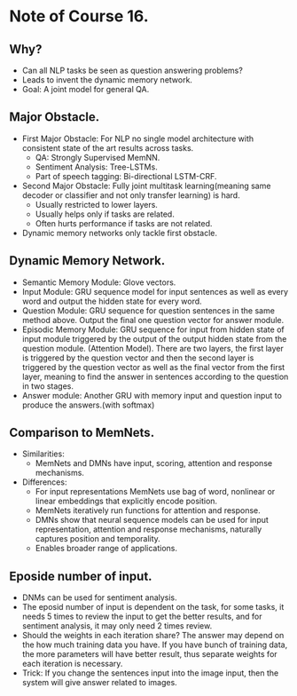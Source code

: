 # Note of Course 16.

## Why?
- Can all NLP tasks be seen as question answering problems?
- Leads to invent the dynamic memory network.
- Goal: A joint model for general QA.

## Major Obstacle.
- First Major Obstacle: For NLP no single model architecture with consistent state of the art results across tasks.
	- QA: Strongly Supervised MemNN.
	- Sentiment Analysis: Tree-LSTMs.
	- Part of speech tagging: Bi-directional LSTM-CRF.
- Second Major Obstacle: Fully joint multitask learning(meaning same decoder or classifier and not only transfer learning) is hard.
	- Usually restricted to lower layers.
	- Usually helps only if tasks are related.
	- Often hurts performance if tasks are not related.
- Dynamic memory networks only tackle first obstacle.

## Dynamic Memory Network.
- Semantic Memory Module: Glove vectors.
- Input Module: GRU sequence model for input sentences as well as every word and output the hidden state for every word.
- Question Module: GRU sequence for question sentences in the same method above. Output the final one question vector for answer module.
- Episodic Memory Module: GRU sequence for input from hidden state of input module triggered by the output of the output hidden state from the question module. (Attention Model). There are two layers, the first layer is triggered by the question vector and then the second layer is triggered by the question vector as well as the final vector from the first layer, meaning to find the answer in sentences according to the question in two stages.
- Answer module: Another GRU with memory input and question input to produce the answers.(with softmax)

## Comparison to MemNets.
- Similarities:
	- MemNets and DMNs have input, scoring, attention and response mechanisms.
- Differences:
	- For input representations MemNets use bag of word, nonlinear or linear embeddings that explicitly encode position.
	- MemNets iteratively run functions for attention and response.
	- DMNs show that neural sequence models can be used for input representation, attention and response mechanisms, naturally captures position and temporality.
	- Enables broader range of applications.

## Eposide number of input.
- DNMs can be used for sentiment analysis.
- The eposid number of input is dependent on the task, for some tasks, it needs 5 times to review the input to get the better results, and for sentiment analysis, it may only need 2 times review.
- Should the weights in each iteration share? The answer may depend on the how much training data you have. If you have bunch of training data, the more parameters will have better result, thus separate weights for each iteration is necessary.
- Trick: If you change the sentences input into the image input, then the system will give answer related to images.
